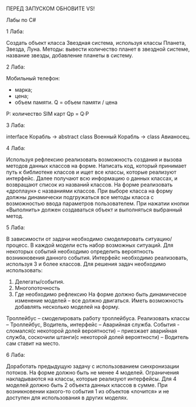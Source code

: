 ПЕРЕД ЗАПУСКОМ ОБНОВИТЕ VS!


Лабы по C#

1 Лаба:

Создать объект класса Звездная система, используя классы Планета, Звезда, Луна. 
Методы: вывести количество планет в звездной системе, название звезды, добавление планеты в систему.

2 Лаба:

Мобильный телефон: 
-	марка; 
-	цена; 
-	объем памяти. 
Q = объем памяти / цена 

P: количество SIM карт 
Qp = Q·Р

3 Лаба:

interface Корабль -> abstract class Военный Корабль -> class Авианосец.

4 Лаба:

Используя рефлексию реализовать возможность создания  и вызова методов данных классов на форме. Написать код, который принимает путь к библиотеке классов и ищет все классы, которые реализуют интерфейс.  Далее получают всю информацию о данных классах, и возвращают список из названий классов. На форме реализовать «дроплаун» с названиями классов. При выборе класса на форму должны динамически подгружаться все методы класса с возможностью ввода параметров пользователем. При нажатии кнопки «Выполнить» должен создаваться объект и выполняться выбранный метод.

5 Лаба:

В зависимости от задачи необходимо смоделировать ситуацию/процесс. В каждой модели есть набор возможных ситуаций. Для некоторых событий необходимо определить вероятность возникновения данного события. Интерфейс необходимо реализовать, используя 3 и более классов.
Для решения задач необходимо использовать:
1.	Делегаты/события.
2.	Многопоточность
3.	Где необходимо рефлексию
На форме должно быть динамическое изменение моделей – все должно двигаться. Иметь возможность добавлять несколько моделей на форму.

Троллейбус – смоделировать работу троллейбуса. Реализовать классы – Троллейбус, Водитель, интерфейс – Аварийная служба. События - сломался(с некоторой долей вероятности) – приезжает аварийная служба, соскочили штанги(с некоторой долей вероятности) – Водитель сам ставит на место.

6 Лаба:

Доработать предыдущую задачу с использованием синхронизации потоков. На форме должно быть не менее 4 моделей. Ограничения накладываются на классы, которые реализуют интерфейсы. Для 4 моделей должно быть 2 объекта данных  классов в сумме. При возникновении какого-то события 1 из объектов «лочится» и не доступен для использования  в других моделях.
